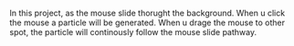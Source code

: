 In this project, as the mouse slide thorught the background. When u click the mouse a particle will be generated. When u drage the mouse to other spot, the particle will continously follow the mouse slide pathway.
